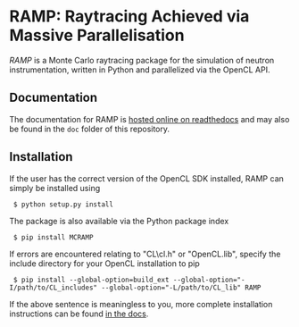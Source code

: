 # RAMP: Raytracing Achieved via Massive Parallelisation

*RAMP* is a Monte Carlo raytracing package for the simulation of neutron instrumentation, written in Python and parallelized via the OpenCL API.

## Documentation

The documentation for RAMP is [hosted online on readthedocs](https://ramp-mcr.readthedocs.io/en/latest/index.html) and may also be found in the `doc` folder of this repository.

## Installation

If the user has the correct version of the OpenCL SDK installed, RAMP can simply be installed using

```
 $ python setup.py install
```

The package is also available via the Python package index

```
 $ pip install MCRAMP
```

If errors are encountered relating to "CL\cl.h" or "OpenCL.lib", specify the include directory for your OpenCL installation to pip

```
 $ pip install --global-option=build_ext --global-option="-I/path/to/CL_includes" --global-option="-L/path/to/CL_lib" RAMP
```

If the above sentence is meaningless to you, more complete installation instructions can be found [in the docs](https://ramp-mcr.readthedocs.io/en/latest/user/installation.html).
